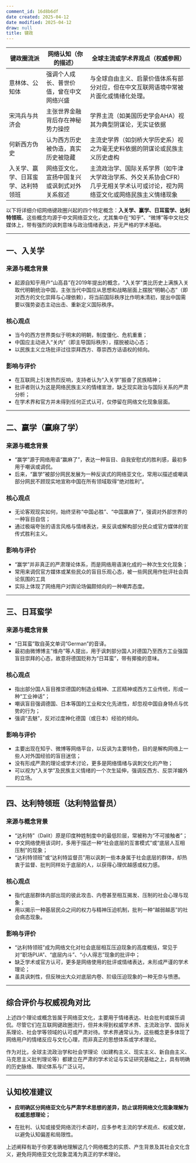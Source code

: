 ```yaml
---
comment_id: 16d8b6df
date created: 2025-04-12
date modified: 2025-04-12
draw: null
title: 键政
---
```

|键政圈流派|网络认知（你的描述）|全球主流或学术界观点（权威参照）|
|---|---|---|
|意林体、公知体|强调个人成长、普世价值，曾在中文网络兴盛|与全球自由主义、启蒙价值体系有部分对应，但在中文互联网语境中常被片面化或情绪化处理。|
|宋鸿兵与共济会|主张世界金融背后存在神秘势力操控|学界主流（如美国历史学会AHA）视其为典型阴谋论，无实证依据|
|何新西方伪史|认为西方历史被伪造，真实历史被隐藏|主流史学界（如剑桥大学历史系）视之为毫无史料依据的阴谋论或民族主义历史虚构|
|入关学、赢学、日耳蛮学、达利特领班|网络亚文化，宣扬中国复兴或讽刺式对外关系叙述|主流政治学、国际关系学界（如牛津大学政治学系、外交关系协会CFR）几乎无相关学术认可或讨论，视为网络亚文化或网络民族主义情绪现象|

以下将详细介绍网络键政圈兴起的四个特定概念：**入关学、赢学、日耳蛮学、达利特领班**。这些概念均源于中文网络亚文化，尤其集中在“知乎”、“微博”等中文社交媒体上，带有强烈的讽刺意味与政治情绪表达，并无严格的学术基础。

---

## 一、入关学

### 来源与概念背景

- 起源自知乎用户“山高县”在2019年提出的概念，“入关学”类比历史上满族入关取代明朝统治中国，主张当代中国应从思想和战略层面上摆脱“明朝心态”（即对西方的文化崇拜与心理依赖），将当前国际秩序比作明末清初，提出中国需要以强势姿态主动出击、重新定义国际秩序。
    

### 核心观点

- 当今的西方世界类似于明末的明朝，制度僵化、危机重重；
- 中国应主动进入“关内”（即主导国际秩序），摆脱被动心态；
- 以民族主义立场批评过往崇拜西方、尊崇西方话语权的倾向。
    

### 影响与评价

- 在互联网上引发热烈反响，支持者认为“入关学”振奋了民族精神；
- 批评者则认为这是网络民族主义的情绪宣泄，缺乏现实政治与国际关系的严肃分析；
- 在学术界和官方并未得到任何正式认可，仅停留在网络文化现象层面。
    

---

## 二、赢学（赢麻了学）

### 来源与概念背景

- “赢学”源于网络用语“赢麻了”，表达一种盲目、自我安慰式的胜利感，最初多用于嘲讽或调侃。
- 后来，“赢学”被部分网民发展为一种反讽式的网络亚文化，常用以描述或嘲讽部分网民不顾现实地宣称中国在所有领域取得“绝对胜利”。
    

### 核心观点

- 无论客观现实如何，始终坚称“中国必胜”、“中国赢麻了”，强调对外部世界的一种盲目自信；
- 通过极端夸张的语言风格与情绪表达，来反讽或解构部分民众或官方媒体的宣传式胜利主义。
    

### 影响与评价

- “赢学”并非真正的严肃理论体系，而是网络用语演化成的一种次生文化现象；
- 常用来调侃官方媒体或某些民众的盲目乐观心态，被一些网民用作批评社会舆论氛围的工具
- 实际上体现了网络用户对舆论场偏颇倾向的一种嘲弄态度。
    

---

## 三、日耳蛮学

### 来源与概念背景

- “日耳蛮”取自英文单词“German”的音译。
- 最初由微博博主“维舟”等人提出，用于讽刺部分国人对德国乃至西方工业强国盲目崇拜的心态，故意将德国贬称为“日耳蛮”，带有揶揄的意味。
    

### 核心观点

- 指出部分国人盲目推崇德国的制造业精神、工匠精神或西方工业传统，形成一种“工业神话”；
- 嘲讽盲目强调德国、日本等国的工业和文化先进性，却忽视中国自身特点与优势的行为；
- 强调“去魅”，反对过度神化德国（或日本）经验的倾向。
    

### 影响与评价

- 主要出现在知乎、微博等网络平台，以反讽为主要特色，目的是解构网络上一些人对外国经验的盲目迷信；
- 没有形成严肃的理论或学术讨论，更多是网络情绪与讽刺文化的产物；
- 可以视为“入关学”及民族主义情绪的一个次生延伸，强调反西方、反崇洋媚外的立场。
    

---

## 四、达利特领班（达利特监督员）

### 来源与概念背景

- “达利特”（Dalit）原是印度种姓制度中的最低阶层，常被称为“不可接触者”；
- 中文网络使用该词时，多用于描述一种“社会底层的互害模式”或“底层人互相压制”的现象；
- “达利特领班”或“达利特监督员”用以讽刺一些本身属于社会底层的群体，却热衷于监督、批判同样处于底层的人，以获得心理优越感或权力感。
    

### 核心观点

- 指代底层群体内部出现的彼此攻击、内卷甚至相互揭发、压制的社会心理与现象；
- 用以揭示一种基层民众之间的权力与精神压迫机制，批判一种“越弱越恶”的社会病态现象。
    

### 影响与评价

- “达利特领班”成为网络文化对社会底层相互压迫现象的高度概括，常见于对“职场PUA”、“底层内斗”、“小人得志”现象的批评中；
- 缺乏学术或官方认可，更多是网络使用的批评或情绪表达，未形成严谨的学术理论；
- 虽具讽刺性，但反映出大众对底层内卷、阶级压迫现象的一种无奈与愤懑。
    

---

## 综合评价与权威视角对比

上述四个理论或概念皆属于网络亚文化，主要用于情绪表达、社会批判或娱乐调侃。尽管它们在互联网键政圈流行，但并未得到权威学术界、主流政治学、国际关系理论、社会学等领域的认可或严肃对待。学术界通常认为，这些概念更多体现了网络用户的情绪反应与文化心理，而非真正的思想体系或学术理论。

作为对比，全球主流政治学和社会学理论（如建构主义、现实主义、新自由主义、马克思主义批判理论等）都建立在严肃的学术论证与实证研究基础之上，具有明确的历史脉络、理论体系与广泛认可。

---

## 认知校准建议

- **应明确区分网络亚文化与严肃学术思想的差异，防止误将网络文化现象理解为权威思想理论；**
    
- 在批判、认知或接受网络流行术语时，应多参考主流的学术观点、权威文献，以避免认知偏差和局限性。
    

上述阐释有助于你更准确地理解这几个网络概念的实质、产生背景及其社会文化含义，避免将网络亚文化现象混淆为真正的学术理论。
